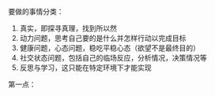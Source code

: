 要做的事情分类：


1. 真实，即探寻真理，找到所以然
2. 动力问题，思考自己要的是什么并怎样行动以完成目标
3. 健康问题，心态问题，稳吃平稳心态（欲望不是最终目的）
4. 社交状态问题，包括自己的临场反应，分析情况，决策情况等
5. 反思与学习，这只能在特定环境下才能实现



第一点：
